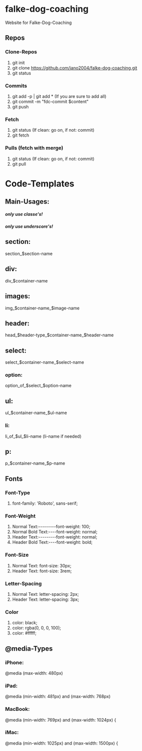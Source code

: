 # falke-dog-coaching
Website for Falke-Dog-Coaching

## Repos

### Clone-Repos 
1. git init
2. git clone https://github.com/jano2004/falke-dog-coaching.git
3. git status

### Commits
1. git add -p | git add * (If you are sure to add all)
2. git commit -m "fdc-commit $content"
3. git push

### Fetch 
1. git status (If clean: go on, if not: commit)
2. git fetch

### Pulls (fetch with merge)
1. git status (If clean: go on, if not: commit)
2. git pull


# Code-Templates

## Main-Usages:
##### only use classe's!
##### only use underscore's!


## section:
section_$section-name

## div:
div_$container-name

## images:
img_$container-name_$image-name

## header:
head_$header-type_$container-name_$header-name

## select: 
select_$container-name_$select-name
### option:
option_of_$select_$option-name

## ul:
ul_$container-name_$ul-name
### li:
li_of_$ul_$li-name (li-name if needed)

## p:
p_$container-name_$p-name


## Fonts

### Font-Type 
1. font-family: 'Roboto', sans-serif;

### Font-Weight
1. Normal Text:---------font-weight: 100;
2. Normal Bold Text:----font-weight: normal;
3. Header Text:---------font-weight: normal;
4. Header Bold Text:----font-weight: bold;

### Font-Size
1. Normal Text: font-size: 30px;
2. Header Text: font-size: 3rem;

### Letter-Spacing
1. Normal Text: letter-spacing: 2px;
2. Header Text: letter-spacing: 3px;

### Color
1. color: black;
2. color: rgba(0, 0, 0, 100);
3. color: #fffff;


## @media-Types

### iPhone: 
@media (max-width: 480px)

### iPad:
@media (min-width: 481px) and (max-width: 768px)

### MacBook:
@media (min-width: 769px) and (max-width: 1024px) {

### iMac:
@media (min-width: 1025px) and (max-width: 1500px) {




